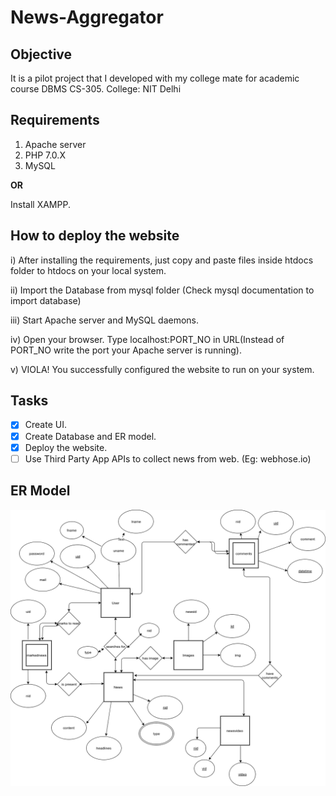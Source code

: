 # News-Aggregator

## Objective
It is a pilot project that I developed with my college mate for academic course DBMS CS-305. College: NIT Delhi 

## Requirements

1) Apache server
2) PHP 7.0.X
3) MySQL 

 **OR**

Install XAMPP.
## How to deploy the website

i) After installing the requirements, just copy and paste files inside htdocs folder to htdocs on your local system.

ii) Import the Database from mysql folder (Check mysql documentation to import database)

iii) Start Apache server and MySQL daemons.

iv) Open your browser. Type localhost:PORT_NO in URL(Instead of PORT_NO write the port your Apache server is running).

v) VIOLA! You successfully configured the website to run on your system.


## Tasks

- [x] Create UI.
- [x] Create Database and ER model.
- [X] Deploy the website.
- [ ] Use Third Party App APIs to collect news from web. (Eg: webhose.io)

## ER Model
![Alt text](/ERmodel/NewsAggregator.png?raw=true "ER Model")
